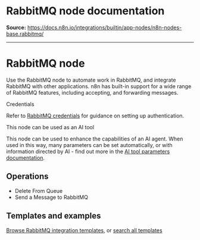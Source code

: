 # RabbitMQ node documentation

**Source:** https://docs.n8n.io/integrations/builtin/app-nodes/n8n-nodes-base.rabbitmq/

---

# RabbitMQ node

Use the RabbitMQ node to automate work in RabbitMQ, and integrate RabbitMQ with other applications. n8n has built-in support for a wide range of RabbitMQ features, including accepting, and forwarding messages.

Credentials

Refer to [RabbitMQ credentials](../../credentials/rabbitmq/) for guidance on setting up authentication.

This node can be used as an AI tool

This node can be used to enhance the capabilities of an AI agent. When used in this way, many parameters can be set automatically, or with information directed by AI - find out more in the [AI tool parameters documentation](../../../../advanced-ai/examples/using-the-fromai-function/).

## Operations

- Delete From Queue
- Send a Message to RabbitMQ

## Templates and examples

[Browse RabbitMQ integration templates](https://n8n.io/integrations/rabbitmq/), or [search all templates](https://n8n.io/workflows/)
